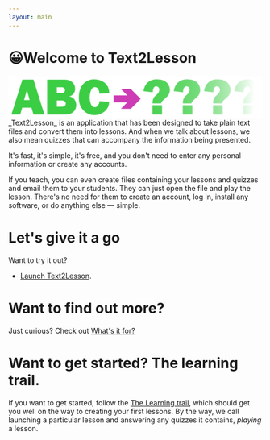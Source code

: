 ```yaml
---
layout: main
---
```


# 😀Welcome to Text2Lesson

<img alt="ABC characters followed by arrow leading to question marks that fade away" src="images/banner.png" style="display:block">
_Text2Lesson_ is an application that has been designed to take plain text files
and convert them into lessons. And when we talk about lessons, we also mean
quizzes that can accompany the information being presented.

It's fast, it's simple, it's free, and you don't need to enter any personal
information or create any accounts.

If you teach, you can even create files containing your lessons and quizzes and
email them to your students. They can just open the file and play the lesson.
There's no need for them to create an account, log in, install any software, or
do anything else — simple.

# Let's give it a go

Want to try it out?

- [Launch Text2Lesson](https://henspace.github.io/text2lesson/index.html).

# Want to find out more?

Just curious? Check out [What's it for?](whats-it-for.md)

# Want to get started? The learning trail.

If you want to get started, follow the [The Learning trail](learning-trail/learning-trail.md),
which should get you well on the way to creating your first lessons.
By the way, we call launching a particular lesson and answering any quizzes it
contains, _playing_ a lesson.
